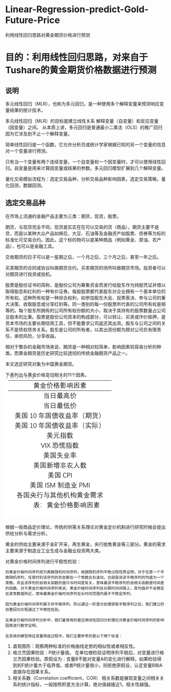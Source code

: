 # Linear-Regression-predict-Gold-Future-Price
利用线性回归思路对黄金期货价格进行预测

# 目的：利用线性回归思路，对来自于Tushare的黄金期货价格数据进行预测
## 说明
多元线性回归（MLR），也称为多元回归，是一种使用多个解释变量来预测响应变量结果的统计技术。

多元线性回归（MLR）的目标是建立线性关系 解释变量（自变量）和反应变量（因变量）之间。 从本质上讲，多元回归是普通最小二乘法（OLS）的推广回归 因为它涉及到不止一个解释变量。

简单线性回归是一个函数，它允许分析员或统计学家根据已知的另一个变量的信息对一个变量进行预测。

只有当一个变量有两个连续变量，一个自变量和一个因变量时，才可以使用线性回归。自变量是用来计算因变量或结果的参数。多元回归模型扩展到几个解释变量。

量化交易模拟流程为：选定交易品种，分析交易品种影响因素，选定交易策略，量化回测，数据回测。
## 选定交易品种
在市场上流通的金融产品主要为三类：期货，现货，股票。

期货，与现货完全不同，现货是实实在在可以交易的货（商品），期货主要不是货，而是以某种大众产品如棉花、大豆、石油等及金融资产如股票、债券等为标的标准化可交易合约。因此，这个标的物可以是某种商品（例如黄金、原油、农产品），也可以是金融工具。

交收期货的日子可以是一星期之后，一个月之后，三个月之后，甚至一年之后。

买卖期货的合同或协议叫做期货合约。买卖期货的场所叫做期货市场。投资者可以对期货进行投资或投机。

股票是股份证书的简称，是股份公司为筹集资金而发行给股东作为持股凭证并借以取得股息和红利的一种有价证券。每股股票都代表股东对企业拥有一个基本单位的所有权。这种所有权是一种综合权利，如参加股东大会、投票表决、参与公司的重大决策、收取股息或分享红利等。同一类别的每一份股票所代表的公司所有权是相等的。每个股东所拥有的公司所有权份额的大小，取决于其持有的股票数量占公司总股本的比重。股票是股份公司资本的构成部分，可以转让、买卖或作价抵押，是资本市场的主要长期信用工具，但不能要求公司返还其出资。股东与公司之间的关系不是债权债务关系。股东是公司的所有者，以其出资份额为限对公司负有限责任，承担风险，分享收益。

相对于繁杂的金融市场来说，期货是一种相对较简单，影响因素较容易分析的种类。而黄金期货是历史研究比较透彻的传统金融期货产品之一。

本文选定研究对象为中国黄金期货。

下表列出与黄金价格变动相关的11个因素。
![image](https://github.com/SHUAIBAO-AI/Linear-Regression-predict-Gold-Future-Price/blob/main/%E7%BA%BF%E6%80%A7%E5%9B%9E%E5%BD%92%E5%9B%BE%E5%86%8C/%E9%BB%84%E9%87%91%E6%9C%9F%E8%B4%A7%E4%BB%B7%E6%A0%BC%E5%BD%B1%E5%93%8D%E5%9B%A0%E5%AD%90.png)

根据一般商品定价理论，传统的供需关系理论对黄金定价机制进行研究时候会提出供给分析与需求分析。

黄金的供给主要来源于金矿开采，再生黄金，央行抛售黄金等三部分。黄金的需求主要来源于制造业工业生成与金融业投资两大类。

对黄金价格时间序列进行平稳性检验：

	将黄金价格时间序列视为离散随机时间序列，根据随机序列平稳过程性质证明，对于任意一个平稳随机序列，任意时刻该序列的状态都在一个常数左右波动，也就是说该平稳序列的均值为一个常数。并且该序列的自相关函数的值只与时间差有关，意味着该平稳序列的自相关函数是时间差的函数。对于黄金价格时间序列来说，黄金价格时间序列在长期时间间隔上，其均值并不会稳定在某常数值附近，意味着黄金价格时间序列在长时间范围内属于不稳定序列。
	
	因为黄金价格时间序列属于非平稳序列，所以通过一阶差分处理获取平稳序列之后，我们建立的协整回归方程通过了平稳性检验。
	
	在黄金价格时间序列分析中，我们最常用的是应用线性回归分析理论对黄金价格时间序列的影响因素进行数学证明。
	
	在具体的模型特征变量筛选过程中，我们主要参考的是以下两个标准：
	
1.	直观图形：观察两种标准的价格曲线走势的相似性或者相反性。
2.	格兰杰因果检验：P统计量值。
在单位根检验证明序列平稳后，对变量进行格兰杰因果检验。原假设为：变量B不能对变量A的变化进行解释，如果检验得到的F统计量大于临界值，或者P统计量很小，则拒绝原假设，认定变量B和A直接存在因果关系。
3.	相关系数（Correlation coefficient，COR）
相关系数是展现变量之间相关关系的统计指标，一般按照积差方法计算。绝对值越接近1，相关性越强。
